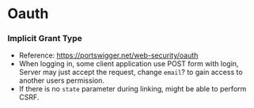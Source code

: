 # Oauth
### Implicit Grant Type
 - Reference: https://portswigger.net/web-security/oauth
 - When logging in, some client application use POST form with login, Server may just accept the request, change `email`? to gain access to another users permission.
 - If there is no `state` parameter during linking, might be able to perform CSRF.
